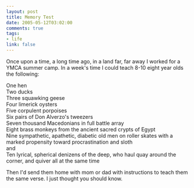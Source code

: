 ```yaml
--- 
layout: post
title: Memory Test
date: 2005-05-12T03:02:00
comments: true
tags:
- life
link: false
---
```

Once upon a time, a long time ago, in a land far, far away I worked for a YMCA summer camp. In a week's time I could teach 8-10 eight year olds the following:

One hen  
Two ducks  
Three squawking geese  
Four limerick oysters  
Five corpulent porpoises  
Six pairs of Don Alverzo's tweezers  
Seven thousand Macedonians in full battle array  
Eight brass monkeys from the ancient sacred crypts of Egypt  
Nine sympathetic, apathetic, diabetic old men on roller skates with a marked propensity toward procrastination and sloth  
and  
Ten lyrical, spherical denizens of the deep, who haul quay around the corner, and quiver all at the same time  

Then I'd send them home with mom or dad with instructions to teach them the same verse. I just thought you should know.
